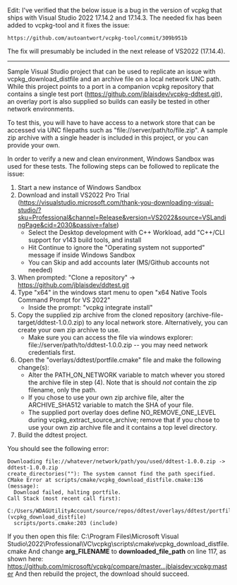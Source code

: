 
Edit: I've verified that the below issue is a bug in the version of vcpkg that ships with Visual Studio 2022 17.14.2 and 17.14.3. The needed fix has been added to vcpkg-tool and it fixes the issue:

    https://github.com/autoantwort/vcpkg-tool/commit/309b951b

The fix will presumably be included in the next release of VS2022 (17.14.4).

------------------------------------------------------------------------------------------------------------------------------------------------

Sample Visual Studio project that can be used to replicate an issue with vcpkg_download_distfile and an archive file on a local network UNC path. While this project points to a port in a companion vcpkg repository that contains a single test port (https://github.com/jblaisdev/vcpkg-ddtest.git), an overlay port is also supplied so builds can easily be tested in other network environments.

To test this, you will have to have access to a network store that can be accessed via UNC filepaths such as "file://server/path/to/file.zip". A sample zip archive with a single header is included in this project, or you can provide your own.

In order to verify a new and clean environment, Windows Sandbox was used for these tests. The following steps can be followed to replicate the issue:

1. Start a new instance of Windows Sandbox
2. Download and install VS2022 Pro Trial (https://visualstudio.microsoft.com/thank-you-downloading-visual-studio/?sku=Professional&channel=Release&version=VS2022&source=VSLandingPage&cid=2030&passive=false)
   * Select the Desktop development with C++ Workload, add "C++/CLI support for v143 build tools, and install
   * Hit Continue to ignore the "Operating system not supported" message if inside Windows Sandbox
   * You can Skip and add accounts later (MS/Github accounts not needed)
4. When prompted: "Clone a repository" -> https://github.com/jblaisdev/ddtest.git
5. Type "x64" in the windows start menu to open "x64 Native Tools Command Prompt for VS 2022"
   * Inside the prompt: "vcpkg integrate install"
7. Copy the supplied zip archive from the cloned repository (archive-file-target/ddtest-1.0.0.zip) to any local network store. Alternatively, you can create your own zip archive to use.
   * Make sure you can access the file via windows explorer: file://server/path/to/ddtest-1.0.0.zip -- you may need network credentials first.
9. Open the "overlays/ddtest/portfile.cmake" file and make the following change(s):
   * Alter the PATH_ON_NETWORK variable to match whever you stored the archive file in step (4). Note that is should *not* contain the zip filename, only the path.
   * If you chose to use your own zip archive file, alter the ARCHIVE_SHA512 variable to match the SHA of your file.
   * The supplied port overlay does define NO_REMOVE_ONE_LEVEL during vcpkg_extract_source_archive; remove that if you chose to use your own zip archive file and it contains a top level directory.
10. Build the ddtest project.

You should see the following error:
```
Downloading file://whatever/network/path/you/used/ddtest-1.0.0.zip -> ddtest-1.0.0.zip
create_directories(""): The system cannot find the path specified.
CMake Error at scripts/cmake/vcpkg_download_distfile.cmake:136 (message):
  Download failed, halting portfile.
Call Stack (most recent call first):
  C:/Users/WDAGUtilityAccount/source/repos/ddtest/overlays/ddtest/portfile.cmake:13 (vcpkg_download_distfile)
  scripts/ports.cmake:203 (include)
```

If you then open this file:
    C:\Program Files\Microsoft Visual Studio\2022\Professional\VC\vcpkg\scripts\cmake\vcpkg_download_distfile.cmake
And change **arg_FILENAME** to **downloaded_file_path** on line 117, as shown here:
    https://github.com/microsoft/vcpkg/compare/master...jblaisdev:vcpkg:master
And then rebuild the project, the download should succeed.
